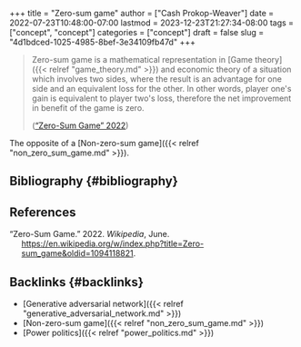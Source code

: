 +++
title = "Zero-sum game"
author = ["Cash Prokop-Weaver"]
date = 2022-07-23T10:48:00-07:00
lastmod = 2023-12-23T21:27:34-08:00
tags = ["concept", "concept"]
categories = ["concept"]
draft = false
slug = "4d1bdced-1025-4985-8bef-3e34109fb47d"
+++

> Zero-sum game is a mathematical representation in [Game theory]({{< relref "game_theory.md" >}}) and economic theory of a situation which involves two sides, where the result is an advantage for one side and an equivalent loss for the other. In other words, player one's gain is equivalent to player two's loss, therefore the net improvement in benefit of the game is zero.
>
> (<a href="#citeproc_bib_item_1">“Zero-Sum Game” 2022</a>)

The opposite of a [Non-zero-sum game]({{< relref "non_zero_sum_game.md" >}}).


## Bibliography {#bibliography}

## References

<style>.csl-entry{text-indent: -1.5em; margin-left: 1.5em;}</style><div class="csl-bib-body">
  <div class="csl-entry"><a id="citeproc_bib_item_1"></a>“Zero-Sum Game.” 2022. <i>Wikipedia</i>, June. <a href="https://en.wikipedia.org/w/index.php?title=Zero-sum_game&oldid=1094118821">https://en.wikipedia.org/w/index.php?title=Zero-sum_game&#38;oldid=1094118821</a>.</div>
</div>



## Backlinks {#backlinks}

-   [Generative adversarial network]({{< relref "generative_adversarial_network.md" >}})
-   [Non-zero-sum game]({{< relref "non_zero_sum_game.md" >}})
-   [Power politics]({{< relref "power_politics.md" >}})
